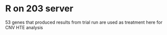 # R on 203 server

53 genes that produced results from trial run are used as treatment here for CNV HTE analysis
